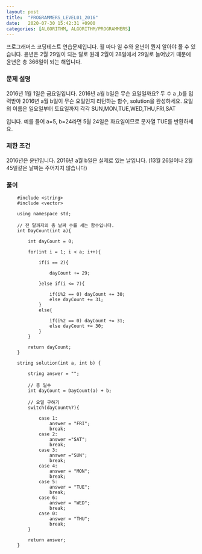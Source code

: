 ```yaml
---
layout: post
title:  "PROGRAMMERS_LEVEL01_2016"
date:   2020-07-30 15:42:31 +0900
categories: [ALGORITHM, ALGORITHM/PROGRAMMERS]
---
```


프로그래머스 코딩테스트 연습문제입니다. 월 마다 일 수와 윤년이 뭔지 알아야 풀 수 있습니다. 윤년은 2월 29일이 되는 달로 원래 2월이 28일에서 29일로 늘어났기 때문에 윤년은 총 366일이 되는 해입니다.

### 문제 설명
2016년 1월 1일은 금요일입니다. 2016년 a월 b일은 무슨 요일일까요? 두 수 a ,b를 입력받아 2016년 a월 b일이 무슨 요일인지 리턴하는 함수, solution을 완성하세요. 요일의 이름은 일요일부터 토요일까지 각각 SUN,MON,TUE,WED,THU,FRI,SAT

입니다. 예를 들어 a=5, b=24라면 5월 24일은 화요일이므로 문자열 TUE를 반환하세요.

### 제한 조건
2016년은 윤년입니다.
2016년 a월 b일은 실제로 있는 날입니다. (13월 26일이나 2월 45일같은 날짜는 주어지지 않습니다)

### 풀이

```
    #include <string>
    #include <vector>

    using namespace std;

    // 전 달까지의 총 날짜 수를 세는 함수입니다.
    int DayCount(int a){

        int dayCount = 0;

        for(int i = 1; i < a; i++){

            if(i == 2){

                dayCount += 29;

            }else if(i <= 7){

                if(i%2 == 0) dayCount += 30;
                else dayCount += 31;
            }
            else{

                if(i%2 == 0) dayCount += 31;
                else dayCount += 30;
            }
        }

        return dayCount;
    }

    string solution(int a, int b) {

        string answer = "";

        // 총 일수
        int dayCount = DayCount(a) + b;

        // 요일 구하기
        switch(dayCount%7){

            case 1:
                answer = "FRI";
                break;
            case 2:
                answer ="SAT";
                break;
            case 3:
                answer ="SUN";
                break;
            case 4:
                answer = "MON";
                break;
            case 5:
                answer = "TUE";
                break;
            case 6:
                answer = "WED";
                break;
            case 0:
                answer = "THU";
                break;
        }

        return answer;
    }
```

